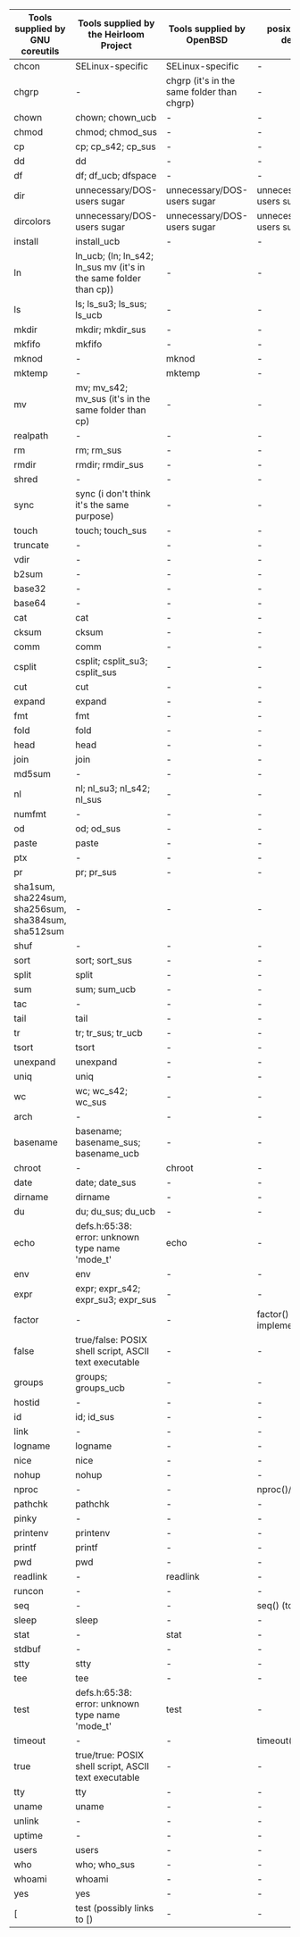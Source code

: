 | Tools supplied by GNU coreutils                      | Tools supplied by the Heirloom Project                            | Tools supplied by OpenBSD                  | posix-alt.shi-derived        |
|------------------------------------------------------|-------------------------------------------------------------------|--------------------------------------------|------------------------------|
| chcon                                                | SELinux-specific                                                  | SELinux-specific                           | -                            |
| chgrp                                                | -                                                                 | chgrp (it's in the same folder than chgrp) | -                            |
| chown                                                | chown; chown_ucb                                                  | -                                          | -                            |
| chmod                                                | chmod; chmod_sus                                                  | -                                          | -                            |
| cp                                                   | cp; cp_s42; cp_sus                                                | -                                          | -                            |
| dd                                                   | dd                                                                | -                                          | -                            |
| df                                                   | df; df_ucb; dfspace                                               | -                                          | -                            |
| dir                                                  | unnecessary/DOS-users sugar                                       | unnecessary/DOS-users sugar                | unnecessary/DOS-users sugar  |
| dircolors                                            | unnecessary/DOS-users sugar                                       | unnecessary/DOS-users sugar                | unnecessary/DOS-users sugar  |
| install                                              | install_ucb                                                       | -                                          | -                            |
| ln                                                   | ln_ucb; (ln; ln_s42; ln_sus mv (it's in the same folder than cp)) | -                                          | -                            |
| ls                                                   | ls; ls_su3; ls_sus; ls_ucb                                        | -                                          | -                            |
| mkdir                                                | mkdir; mkdir_sus                                                  | -                                          | -                            |
| mkfifo                                               | mkfifo                                                            | -                                          | -                            |
| mknod                                                | -                                                                 | mknod                                      | -                            |
| mktemp                                               | -                                                                 | mktemp                                     | -                            |
| mv                                                   | mv; mv_s42; mv_sus (it's in the same folder than cp)              | -                                          | -                            |
| realpath                                             | -                                                                 | -                                          | -                            |
| rm                                                   | rm; rm_sus                                                        | -                                          | -                            |
| rmdir                                                | rmdir; rmdir_sus                                                  | -                                          | -                            |
| shred                                                | -                                                                 | -                                          | -                            |
| sync                                                 | sync (i don't think it's the same purpose)                        | -                                          | -                            |
| touch                                                | touch; touch_sus                                                  | -                                          | -                            |
| truncate                                             | -                                                                 | -                                          | -                            |
| vdir                                                 | -                                                                 | -                                          | -                            |
| b2sum                                                | -                                                                 | -                                          | -                            |
| base32                                               | -                                                                 | -                                          | -                            |
| base64                                               | -                                                                 | -                                          | -                            |
| cat                                                  | cat                                                               | -                                          | -                            |
| cksum                                                | cksum                                                             | -                                          | -                            |
| comm                                                 | comm                                                              | -                                          | -                            |
| csplit                                               | csplit; csplit_su3; csplit_sus                                    | -                                          | -                            |
| cut                                                  | cut                                                               | -                                          | -                            |
| expand                                               | expand                                                            | -                                          | -                            |
| fmt                                                  | fmt                                                               | -                                          | -                            |
| fold                                                 | fold                                                              | -                                          | -                            |
| head                                                 | head                                                              | -                                          | -                            |
| join                                                 | join                                                              | -                                          | -                            |
| md5sum                                               | -                                                                 | -                                          | -                            |
| nl                                                   | nl; nl_su3; nl_s42; nl_sus                                        | -                                          | -                            |
| numfmt                                               | -                                                                 | -                                          | -                            |
| od                                                   | od; od_sus                                                        | -                                          | -                            |
| paste                                                | paste                                                             | -                                          | -                            |
| ptx                                                  | -                                                                 | -                                          | -                            |
| pr                                                   | pr; pr_sus                                                        | -                                          | -                            |
| sha1sum, sha224sum, sha256sum, sha384sum, sha512sum  | -                                                                 | -                                          | -                            |
| shuf                                                 | -                                                                 | -                                          | -                            |
| sort                                                 | sort; sort_sus                                                    | -                                          | -                            |
| split                                                | split                                                             | -                                          | -                            |
| sum                                                  | sum; sum_ucb                                                      | -                                          | -                            |
| tac                                                  | -                                                                 | -                                          | -                            |
| tail                                                 | tail                                                              | -                                          | -                            |
| tr                                                   | tr; tr_sus; tr_ucb                                                | -                                          | -                            |
| tsort                                                | tsort                                                             | -                                          | -                            |
| unexpand                                             | unexpand                                                          | -                                          | -                            |
| uniq                                                 | uniq                                                              | -                                          | -                            |
| wc                                                   | wc; wc_s42; wc_sus                                                | -                                          | -                            |
| arch                                                 | -                                                                 | -                                          | -                            |
| basename                                             | basename; basename_sus; basename_ucb                              | -                                          | -                            |
| chroot                                               | -                                                                 | chroot                                     | -                            |
| date                                                 | date; date_sus                                                    | -                                          | -                            |
| dirname                                              | dirname                                                           | -                                          | -                            |
| du                                                   | du; du_sus; du_ucb                                                | -                                          | -                            |
| echo                                                 | defs.h:65:38: error: unknown type name 'mode_t'                   | echo                                       | -                            |
| env                                                  | env                                                               | -                                          | -                            |
| expr                                                 | expr; expr_s42; expr_su3; expr_sus                                | -                                          | -                            |
| factor                                               | -                                                                 | -                                          | factor() (to be implemented) |
| false                                                | true/false: POSIX shell script, ASCII text executable             | -                                          | -                            |
| groups                                               | groups; groups_ucb                                                | -                                          | -                            |
| hostid                                               | -                                                                 | -                                          | -                            |
| id                                                   | id; id_sus                                                        | -                                          | -                            |
| link                                                 | -                                                                 | -                                          | -                            |
| logname                                              | logname                                                           | -                                          | -                            |
| nice                                                 | nice                                                              | -                                          | -                            |
| nohup                                                | nohup                                                             | -                                          | -                            |
| nproc                                                | -                                                                 | -                                          | nproc()/nproc-go             |
| pathchk                                              | pathchk                                                           | -                                          | -                            |
| pinky                                                | -                                                                 | -                                          | -                            |
| printenv                                             | printenv                                                          | -                                          | -                            |
| printf                                               | printf                                                            | -                                          | -                            |
| pwd                                                  | pwd                                                               | -                                          | -                            |
| readlink                                             | -                                                                 | readlink                                   | -                            |
| runcon                                               | -                                                                 | -                                          | -                            |
| seq                                                  | -                                                                 | -                                          | seq() (to rewrite)           |
| sleep                                                | sleep                                                             | -                                          | -                            |
| stat                                                 | -                                                                 | stat                                       | -                            |
| stdbuf                                               | -                                                                 | -                                          | -                            |
| stty                                                 | stty                                                              | -                                          | -                            |
| tee                                                  | tee                                                               | -                                          | -                            |
| test                                                 | defs.h:65:38: error: unknown type name 'mode_t'                   | test                                       | -                            |
| timeout                                              | -                                                                 | -                                          | timeout()                    |
| true                                                 | true/true: POSIX shell script, ASCII text executable              | -                                          | -                            |
| tty                                                  | tty                                                               | -                                          | -                            |
| uname                                                | uname                                                             | -                                          | -                            |
| unlink                                               | -                                                                 | -                                          | -                            |
| uptime                                               | -                                                                 | -                                          | -                            |
| users                                                | users                                                             | -                                          | -                            |
| who                                                  | who; who_sus                                                      | -                                          | -                            |
| whoami                                               | whoami                                                            | -                                          | -                            |
| yes                                                  | yes                                                               | -                                          | -                            |
| [                                                    | test (possibly links to [)                                                                 | -              | -                            |

